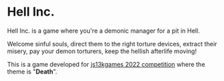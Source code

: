 # Hell Inc.

Hell Inc. is a game where you're a demonic manager for a pit in Hell.

Welcome sinful souls, direct them to the right torture devices, extract their misery, pay your demon torturers, keep the hellish afterlife moving!

This is a game developed for [js13kgames 2022 competition](https://2022.js13kgames.com/) where the theme is "**Death**".

